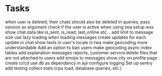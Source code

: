 # Tasks

when user is deleted, their chats should also be deleted
in queries, pass session as argument
check if the user is active when using twa
setup wss
show chat data like is_sent, is_read, last_online etc...
add limit to message size
use lazy loading when loading messages
create updates for each update in chat
show texts in user's locale in twa
make geocoding more understandable
Add an option to ban users
make geocoding async
index tables
add explanation messages
reports, customer service
delete files that are not attached to users
add emojis to messages
show city on profile page
create ci/cd
use db as dependancy in api
configure logging
Set up sentry
add testing
collect stats (cpu load, database queries, etc.)
